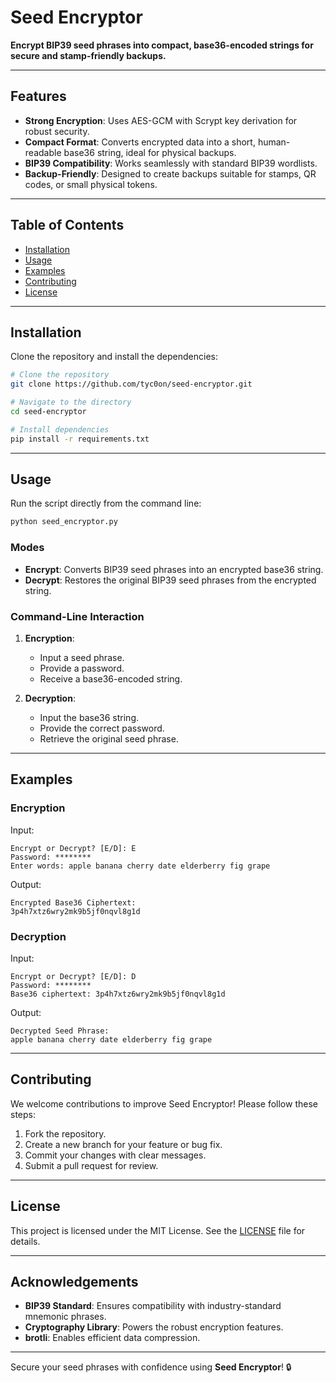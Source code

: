 # Seed Encryptor

**Encrypt BIP39 seed phrases into compact, base36-encoded strings for secure and stamp-friendly backups.**

---

## Features

- **Strong Encryption**: Uses AES-GCM with Scrypt key derivation for robust security.
- **Compact Format**: Converts encrypted data into a short, human-readable base36 string, ideal for physical backups.
- **BIP39 Compatibility**: Works seamlessly with standard BIP39 wordlists.
- **Backup-Friendly**: Designed to create backups suitable for stamps, QR codes, or small physical tokens.

---

## Table of Contents

- [Installation](#installation)
- [Usage](#usage)
- [Examples](#examples)
- [Contributing](#contributing)
- [License](#license)

---

## Installation

Clone the repository and install the dependencies:

```bash
# Clone the repository
git clone https://github.com/tyc0on/seed-encryptor.git

# Navigate to the directory
cd seed-encryptor

# Install dependencies
pip install -r requirements.txt
```

---

## Usage

Run the script directly from the command line:

```bash
python seed_encryptor.py
```

### Modes

- **Encrypt**: Converts BIP39 seed phrases into an encrypted base36 string.
- **Decrypt**: Restores the original BIP39 seed phrases from the encrypted string.

### Command-Line Interaction

1. **Encryption**:
   - Input a seed phrase.
   - Provide a password.
   - Receive a base36-encoded string.

2. **Decryption**:
   - Input the base36 string.
   - Provide the correct password.
   - Retrieve the original seed phrase.

---

## Examples

### Encryption

Input:
```text
Encrypt or Decrypt? [E/D]: E
Password: ********
Enter words: apple banana cherry date elderberry fig grape
```

Output:
```text
Encrypted Base36 Ciphertext:
3p4h7xtz6wry2mk9b5jf0nqvl8g1d
```

### Decryption

Input:
```text
Encrypt or Decrypt? [E/D]: D
Password: ********
Base36 ciphertext: 3p4h7xtz6wry2mk9b5jf0nqvl8g1d
```

Output:
```text
Decrypted Seed Phrase:
apple banana cherry date elderberry fig grape
```

---

## Contributing

We welcome contributions to improve Seed Encryptor! Please follow these steps:

1. Fork the repository.
2. Create a new branch for your feature or bug fix.
3. Commit your changes with clear messages.
4. Submit a pull request for review.

---

## License

This project is licensed under the MIT License. See the [LICENSE](LICENSE) file for details.

---

## Acknowledgements

- **BIP39 Standard**: Ensures compatibility with industry-standard mnemonic phrases.
- **Cryptography Library**: Powers the robust encryption features.
- **brotli**: Enables efficient data compression.

---

Secure your seed phrases with confidence using **Seed Encryptor**! 🔒

